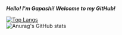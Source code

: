 <b><i>Hello! I'm Gapashi! Welcome to my GitHub!</i></b>



[![Top Langs](https://github-readme-stats.vercel.app/api/top-langs/?username=gapashi&layout=donut)](https://github.com/anuraghazra/github-readme-stats)
<br>
![Anurag's GitHub stats](https://github-readme-stats.vercel.app/api?username=gapashi&show_icons=true&theme=radical)

